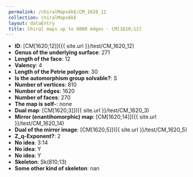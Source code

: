 ```yaml
--- 
 permalink: /chiralMaps6kE/CM_1620_12 
 collection: chiralMaps6kE
 layout: dataEntry
 title: Chiral maps up to 6000 edges - CM[1620;12]
---
```


- **ID**: [CM[1620;12]]({{ site.url }}/test/CM_1620_12)
- **Genus of the underlying surface**: 271
- **Length of the face**: 12
- **Valency**: 4
- **Length of the Petrie polygon**: 30
- **Is the automorphism group solvable?**: S
- **Number of vertices**: 810
- **Number of edges**: 1620
- **Number of faces**: 270
- **The map is self-**: none
- **Dual map**: [CM[1620;3]]({{ site.url }}/test/CM_1620_3)
- **Mirror (enantihomorphic) map**: [CM[1620;14]]({{ site.url }}/test/CM_1620_14)
- **Dual of the mirror image**: [CM[1620;5]]({{ site.url }}/test/CM_1620_5)
- **Z_q-Exponent?**: 2
- **No idea**:  3:14
- **No idea**: Y
- **No idea**: Y
- **Skeleton**: Sk(810;13)
- **Some other kind of skeleton**: nan
